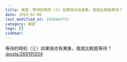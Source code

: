 ```yaml
---
title: 複習：等待的時刻（三）如果我也有異象，我就比較能等待？
date: 2019-02-08
last_modified_at: 1559464751
category: 複習
tags: []
sidebar: 
---
```


<p>等待的時刻（三）如果我也有異象，我就比較能等待？<br/>
<a href="/posts/269191204" target="_blank">/posts/269191204</a></p>
<p> </p>
